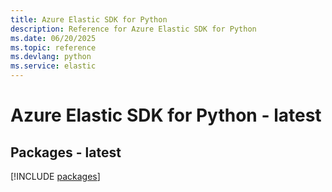 ```yaml
---
title: Azure Elastic SDK for Python
description: Reference for Azure Elastic SDK for Python
ms.date: 06/20/2025
ms.topic: reference
ms.devlang: python
ms.service: elastic
---
```

# Azure Elastic SDK for Python - latest
## Packages - latest
[!INCLUDE [packages](elastic-index.md)]